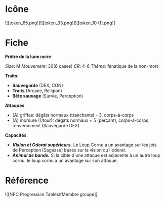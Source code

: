 # Icône
![[token_65.png]]![[token_33.png]]![[token_10 (1).png]]

# Fiche
**Prêtre de la lune noire**

*Size*: M
*Mouvement*: 30(6 cases)
*CR*: 4-6
*Thème*: fanatique de la non-mort

**Traits**:
- **Sauvegarde** (DEX, CON)
- **Traits** (Arcane, Religion)
- **Bête sauvage** (Survie, Perception)

**Attaques**:
- (A) griffes: dégâts normaux (tranchants) - 3, corps-à-corps
- (A) morsure (1/tour): dégâts normaux + 5 (perçant), corps-à-corps, renversement (Sauvegarde DEX)

**Capacités**:
- _**Vision et Odorat supérieurs.**_ Le Loup Cornu a un avantage sur les jets de Perception [Sagesse] basés sur la vision ou l'odorat.
- _**Animal de bande.**_ Si la cible d'une attaque est adjacente à un autre loup cornu, le loup cornu a un avantage sur son attaque.


# Référence
![[NPC Progression Tables#Membre groupe]]

